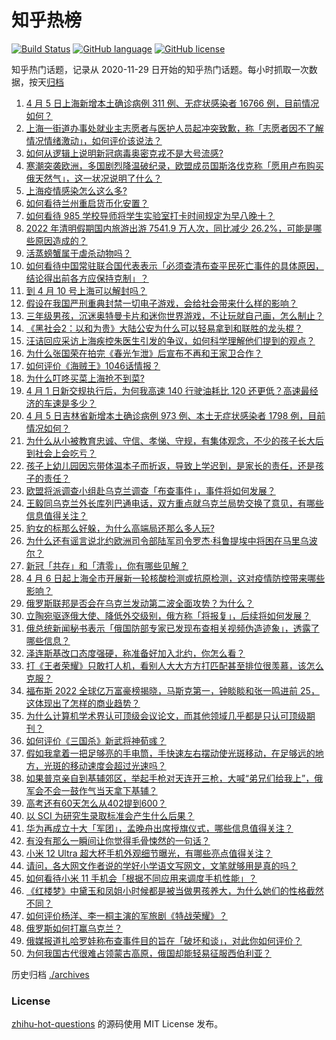 # 知乎热榜
[![Build Status](https://github.com/ToWeLong/zhihu-hot-questions/workflows/CI/badge.svg)](https://github.com/ToWeLong/zhihu-hot-questions/actions)
[![GitHub language](https://img.shields.io/badge/language-golang-orange.svg)](https://golang.org/)
[![GitHub license](https://img.shields.io/github/license/ToWeLong/zhihu-hot-questions)](https://github.com/ToWeLong/zhihu-hot-questions/blob/main/LICENSE)

知乎热门话题，记录从 2020-11-29 日开始的知乎热门话题。每小时抓取一次数据，按天[归档](./archives)

<!-- BEGIN -->

1. [4 月 5 日上海新增本土确诊病例 311 例、无症状感染者 16766 例，目前情况如何？](https://www.zhihu.com/question/526254075)
1. [上海一街道办事处就业主志愿者与医护人员起冲突致歉，称「志愿者因不了解情况情绪激动」，如何评价该说法？](https://www.zhihu.com/question/526163228)
1. [如何从逻辑上说明新冠病毒奥密克戎不是大号流感?](https://www.zhihu.com/question/526155418)
1. [寒潮突袭欧洲，多国剧烈降温破纪录，欧盟成员国斯洛伐克称「愿用卢布购买俄天然气」，这一状况说明了什么？](https://www.zhihu.com/question/526083781)
1. [上海疫情感染怎么这么多?](https://www.zhihu.com/question/525740117)
1. [如何看待兰州重启货币化安置？](https://www.zhihu.com/question/526027279)
1. [如何看待 985 学校导师将学生实验室打卡时间规定为早八晚十？](https://www.zhihu.com/question/525904834)
1. [2022 年清明假期国内旅游出游 7541.9 万人次，同比减少 26.2%，可能是哪些原因造成的？](https://www.zhihu.com/question/526192947)
1. [活蒸螃蟹属于虐杀动物吗？](https://www.zhihu.com/question/20126279)
1. [如何看待中国常驻联合国代表表示「必须查清布查平民死亡事件的具体原因，结论得出前各方应保持克制」？](https://www.zhihu.com/question/526259801)
1. [到 4 月 10 号上海可以解封吗？](https://www.zhihu.com/question/525648067)
1. [假设在我国严刑重典封禁一切电子游戏，会给社会带来什么样的影响？](https://www.zhihu.com/question/280595857)
1. [三年级男孩，沉迷奥特曼卡片和迷你世界游戏，不让玩就自己画，怎么制止？](https://www.zhihu.com/question/519533253)
1. [《黑社会2：以和为贵》大陆公安为什么可以轻易拿到和联胜的龙头棍？](https://www.zhihu.com/question/524574178)
1. [汪诘回应采访上海疾控朱医生引发的争议，如何科学理解他们提到的观点？](https://www.zhihu.com/question/526027604)
1. [为什么张国荣在拍完《春光乍泄》后宣布不再和王家卫合作？](https://www.zhihu.com/question/41854199)
1. [如何评价《海贼王》1046话情报？](https://www.zhihu.com/question/526188282)
1. [为什么叮咚买菜上海抢不到菜?](https://www.zhihu.com/question/525149229)
1. [4 月 1 日新交规执行后，为何我高速 140 行驶油耗比 120 还更低？高速最经济的车速是多少？](https://www.zhihu.com/question/525908391)
1. [4 月 5 日吉林省新增本土确诊病例 973 例、本土无症状感染者 1798 例，目前情况如何？](https://www.zhihu.com/question/526260998)
1. [为什么从小被教育忠诚、守信、孝悌、守规，有集体观念，不少的孩子长大后到社会上会吃亏？](https://www.zhihu.com/question/525413641)
1. [孩子上幼儿园因忘带体温本子而折返，导致上学迟到，是家长的责任，还是孩子的责任？](https://www.zhihu.com/question/518186499)
1. [欧盟将派调查小组赴乌克兰调查「布查事件」，事件将如何发展？](https://www.zhihu.com/question/526135845)
1. [王毅同乌克兰外长库列巴通电话，双方重点就乌克兰局势交换了意见，有哪些信息值得关注？](https://www.zhihu.com/question/526017375)
1. [豹女的标那么好躲，为什么高端局还那么多人玩?](https://www.zhihu.com/question/451881236)
1. [为什么还有谣言说北约欧洲司令部陆军司令罗杰·科鲁提埃中将困在马里乌波尔？](https://www.zhihu.com/question/526097364)
1. [新冠「共存」和「清零」，你有哪些见解？](https://www.zhihu.com/question/525842216)
1. [4 月 6 日起上海全市开展新一轮核酸检测或抗原检测，这对疫情防控带来哪些影响？](https://www.zhihu.com/question/526270539)
1. [俄罗斯联邦是否会在乌克兰发动第二波全面攻势？为什么？](https://www.zhihu.com/question/525892661)
1. [立陶宛驱逐俄大使、降低外交级别，俄方称「将报复」，后续将如何发展？](https://www.zhihu.com/question/526112558)
1. [俄总统新闻秘书表示「俄国防部专家已发现布查相关视频伪造迹象」，透露了哪些信息？](https://www.zhihu.com/question/526107598)
1. [泽连斯基改口态度强硬，称准备好加入北约，你怎么看？](https://www.zhihu.com/question/526185277)
1. [打《王者荣耀》只敢打人机，看别人大大方方打匹配甚至排位很羡慕，该怎么克服？](https://www.zhihu.com/question/526230991)
1. [福布斯 2022 全球亿万富豪榜揭晓，马斯克第一，钟睒睒和张一鸣进前 25，这体现出了怎样的商业趋势？](https://www.zhihu.com/question/526191859)
1. [为什么计算机学术界认可顶级会议论文，而其他领域几乎都是只认可顶级期刊？](https://www.zhihu.com/question/54142181)
1. [如何评价《三国杀》新武将神荀彧？](https://www.zhihu.com/question/525602919)
1. [假如我拿着一把足够亮的手电筒，手快速左右摆动使光斑移动，在足够远的地方，光斑的移动速度会超过光速吗？](https://www.zhihu.com/question/432969992)
1. [如果普京亲自到基辅郊区，举起手枪对天连开三枪，大喊“弟兄们给我上”，俄军会不会一鼓作气当天拿下基辅？](https://www.zhihu.com/question/524163786)
1. [高考还有60天怎么从402提到600？](https://www.zhihu.com/question/525837060)
1. [以 SCI 为研究生录取标准会产生什么后果？](https://www.zhihu.com/question/525554330)
1. [华为再成立十大「军团」，孟晚舟出席授旗仪式，哪些信息值得关注？](https://www.zhihu.com/question/525967275)
1. [有没有那么一瞬间让你觉得毛骨悚然的一句话？](https://www.zhihu.com/question/362183822)
1. [小米 12 Ultra 超大杯手机外观细节曝光，有哪些亮点值得关注？](https://www.zhihu.com/question/525636066)
1. [请问，各大网文作者说的学好小学语文写网文，文笔就够用是真的吗？](https://www.zhihu.com/question/519698990)
1. [如何看待小米 11 手机会「根据不同应用来调度手机性能」？](https://www.zhihu.com/question/526094084)
1. [《红楼梦》中黛玉和凤姐小时候都是被当做男孩养大，为什么她们的性格截然不同？](https://www.zhihu.com/question/515656070)
1. [如何评价杨洋、李一桐主演的军旅剧《特战荣耀》？](https://www.zhihu.com/question/524967529)
1. [俄罗斯如何打赢乌克兰？](https://www.zhihu.com/question/526135793)
1. [俄媒报道扎哈罗娃称布查事件目的旨在「破坏和谈」，对此你如何评价？](https://www.zhihu.com/question/525958509)
1. [为何我国古代很难占领蒙古高原，俄国却能轻易征服西伯利亚？](https://www.zhihu.com/question/518412238)

<!-- END -->

历史归档 [./archives](./archives)


### License
[zhihu-hot-questions](https://github.com/towelong/zhihu-hot-questions) 的源码使用 MIT License 发布。